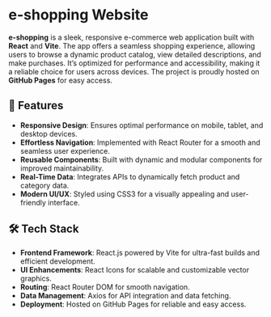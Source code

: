 # e-shopping Website

**e-shopping** is a sleek, responsive e-commerce web application built with **React** and **Vite**. The app offers a seamless shopping experience, allowing users to browse a dynamic product catalog, view detailed descriptions, and make purchases. It’s optimized for performance and accessibility, making it a reliable choice for users across devices. The project is proudly hosted on **GitHub Pages** for easy access.

## 🌟 Features

- **Responsive Design**: Ensures optimal performance on mobile, tablet, and desktop devices.
- **Effortless Navigation**: Implemented with React Router for a smooth and seamless user experience.
- **Reusable Components**: Built with dynamic and modular components for improved maintainability.
- **Real-Time Data**: Integrates APIs to dynamically fetch product and category data.
- **Modern UI/UX**: Styled using CSS3 for a visually appealing and user-friendly interface.

## 🛠️ Tech Stack

- **Frontend Framework**: React.js powered by Vite for ultra-fast builds and efficient development.
- **UI Enhancements**: React Icons for scalable and customizable vector graphics.
- **Routing**: React Router DOM for smooth navigation.
- **Data Management**: Axios for API integration and data fetching.
- **Deployment**: Hosted on GitHub Pages for reliable and easy access.



